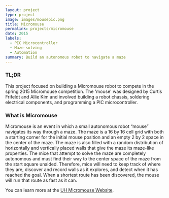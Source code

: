 ```yaml
---
layout: project
type: project
image: images/mousepic.png
title: Micromouse
permalink: projects/micromouse
date: 2015
labels:
  - PIC Microcontroller
  - Maze-solving
  - Automation
summary: Build an autonomous robot to navigate a maze
---
```

### TL;DR
This project focused on building a Micromouse robot to compete in the spring 2015 Micromouse competition.  The 'mouse' was designed by Curtis Frifeldt and Allie Kim and involved building a robot chassis, soldering electrical components, and programming a PIC microcontroller.

### What is Micromouse
Micromouse is an event in which a small autonomous robot “mouse” navigates its way through a maze.  The maze is a 16 by 16 cell grid with both a starting corner for the initial mouse position and an empty 2 by 2 space in the center of the maze.  The maze is also filled with a random distribution of horizontally and vertically placed walls that give the maze its maze-like properties.  The mice that attempt to solve the maze are completely autonomous and must find their way to the center space of the maze from the start square unaided.  Therefore, mice will need to keep track of where they are, discover and record walls as it explores, and detect when it has reached the goal.  When a shortest route has been discovered, the mouse will run that route as fast as it can.



You can learn more at the [UH Micromouse Website](http://www-ee.eng.hawaii.edu/~mmouse/about.html).



